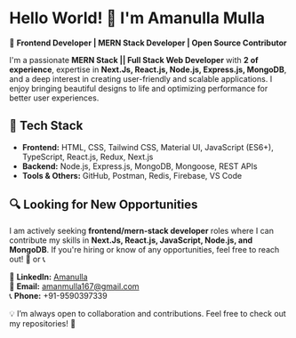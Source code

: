 # Hello World! 👋 I'm Amanulla Mulla

🚀 **Frontend Developer | MERN Stack Developer | Open Source Contributor**  

I'm a passionate **MERN Stack || Full Stack Web Developer** with **2 of experience**, expertise in **Next.Js, React.js, Node.js, Express.js, MongoDB**, and a deep interest in creating user-friendly and scalable applications. I enjoy bringing beautiful designs to life and optimizing performance for better user experiences.  

## 🔧 **Tech Stack**
- **Frontend:** HTML, CSS, Tailwind CSS, Material UI, JavaScript (ES6+), TypeScript, React.js, Redux, Next.js  
- **Backend:** Node.js, Express.js, MongoDB, Mongoose, REST APIs  
- **Tools & Others:** GitHub, Postman, Redis, Firebase, VS Code

## 🔍 **Looking for New Opportunities**  
I am actively seeking **frontend/mern-stack developer** roles where I can contribute my skills in **Next.Js, React.js, JavaScript, Node.js, and MongoDB**. If you're hiring or know of any opportunities, feel free to reach out! 📩 or 📞

💼 **LinkedIn:** [Amanulla](https://www.linkedin.com/in/amanulla-mulla-000678232/)  
📧 **Email:** amanmulla167@gmail.com  
📞 **Phone:** +91-9590397339 

💡 I’m always open to collaboration and contributions. Feel free to check out my repositories! 🚀  
